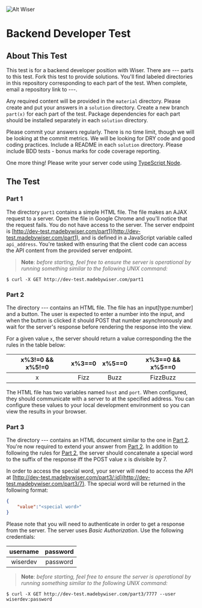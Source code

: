 ![Alt Wiser](https://wearewiser.com/assets/images/wiser-logo/wiser-purple.svg)

# Backend Developer Test

## About This Test

This test is for a backend developer position with Wiser. There are --- parts to this test. Fork this test to provide solutions. You'll find labeled directories in this repository corresponding to each part of the test. When complete, email a repository link to ---.

Any required content will be provided in the `material` directory. Please create and put your answers in a `solution` directory. Create a new branch `part(x)` for each part of the test. Package dependencies for each part should be installed separately in each `solution` directory.

Please commit your answers regularly. There is no time limit, though we will be looking at the commit metrics. We will be looking for DRY code and good coding practices. Include a README in each `solution` directory. Please include BDD tests - bonus marks for code coverage reporting.

One more thing! Please write your server code using [TypeScript Node](https://www.npmjs.com/package/ts-node).

## The Test

### Part 1

The directory `part1` contains a simple HTML file. The file makes an AJAX request to a server. Open the file in Google Chrome and you'll notice that the request fails. You do not have access to the server. The server endpoint is [http://dev-test.madebywiser.com/part1](http://dev-test.madebywiser.com/part1), and is defined in a JavaScript variable called `api_address`. You're tasked with ensuring that the client code can access the API content from the provided server endpoint.

> **Note**: _before starting, feel free to ensure the server is operational by running something similar to the following UNIX command:_

`$ curl -X GET http://dev-test.madebywiser.com/part1`

### Part 2

The directory --- contains an HTML file. The file has an input[type:number] and a button. The user is expected to enter a number into the input, and when the button is clicked it should POST that number asynchronously and wait for the server's response before rendering the response into the view.

For a given value `x`, the server should return a value corresponding the the rules in the table below:

| x%3!=0 && x%5!=0 | x%3==0 | x%5==0 | x%3==0 && x%5==0 |
|:----------------:|:------:|:------:|:----------------:|
| x                | Fizz   | Buzz   | FizzBuzz         |

The HTML file has two variables named `host` and `port`. When configured, they should communicate with a server to at the specified address. You can configure these values to your local development environment so you can view the results in your browser.

### Part 3

The directory --- contains an HTML document similar to the one in [Part 2](#part-2). You're now required to extend your answer from [Part 2](#part-2). In addition to following the rules for [Part 2](#part-2), the server should concatenate a special word to the suffix of the response iff the POST value x is divisible by 7.

In order to access the special word, your server will need to access the API at [http://dev-test.madebywiser.com/part3/:id](http://dev-test.madebywiser.com/part3/7). The special word will be returned in the following format:

```json
{
	"value":"<special word>"
}
```

Please note that you will need to authenticate in order to get a response from the server. The server uses _Basic Authorization_. Use the following credentials:

| username | password |
|:--------:|:--------:|
| wiserdev | password |

> **Note**: _before starting, feel free to ensure the server is operational by running something similar to the following UNIX command:_

`$ curl -X GET http://dev-test.madebywiser.com/part3/7777 --user wiserdev:password`